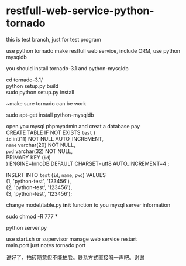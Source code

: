 restfull-web-service-python-tornado
=======

this is test branch, just for test program

use python tornado make restfull web service, include ORM, use python mysqldb

you should install tornado-3.1 and python-mysqldb

cd tornado-3.1/  
python setup.py build  
sudo python setup.py install  

~make sure tornado can be work

sudo apt-get install python-mysqldb  

open you mysql phpmyadmin and creat a database pay  
CREATE TABLE IF NOT EXISTS `test` (  
  `id` int(11) NOT NULL AUTO_INCREMENT,  
  `name` varchar(20) NOT NULL,  
  `pwd` varchar(32) NOT NULL,  
  PRIMARY KEY (`id`)  
) ENGINE=InnoDB  DEFAULT CHARSET=utf8 AUTO_INCREMENT=4 ;  

INSERT INTO `test` (`id`, `name`, `pwd`) VALUES  
(1, 'python-test', '123456'),  
(2, 'python-test', '123456'),  
(3, 'python-test', '123456');  

change model/table.py __init__ function to you mysql server information  

sudo chmod -R 777 *  

python server.py

use start.sh or supervisor manage web service restart  
main.port just notes tornado port  

说好了，拍砖随意但不能拍脸。联系方式直接喊一声吧。谢谢
